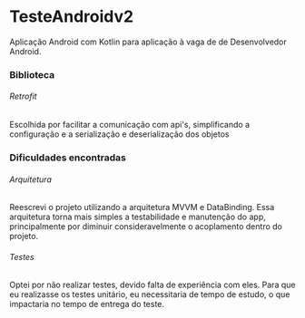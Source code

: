 # TesteAndroidv2

Aplicação Android com Kotlin para aplicação à vaga de de Desenvolvedor Android.

### Biblioteca

###### Retrofit
Escolhida por facilitar a comunicação com api's, simplificando a configuração e a serialização e deserialização dos objetos

### Dificuldades encontradas

###### Arquitetura
Reescrevi o projeto utilizando a arquitetura MVVM e DataBinding. Essa arquitetura torna mais simples a testabilidade e manutenção do app, principalmente por diminuir consideravelmente o acoplamento dentro do projeto.

###### Testes
Optei por não realizar testes, devido falta de experiência com eles. Para que eu realizasse os testes unitário, eu necessitaria de tempo de estudo, o que impactaria no tempo de entrega do teste.
